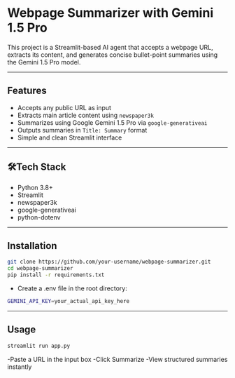 # Webpage Summarizer with Gemini 1.5 Pro

This project is a Streamlit-based AI agent that accepts a webpage URL, extracts its content, and generates concise bullet-point summaries using the Gemini 1.5 Pro model.

---

## Features

-  Accepts any public URL as input
-  Extracts main article content using `newspaper3k`
-  Summarizes using Google Gemini 1.5 Pro via `google-generativeai`
-  Outputs summaries in `Title: Summary` format
-  Simple and clean Streamlit interface

---

## 🛠Tech Stack

- Python 3.8+
- Streamlit
- newspaper3k
- google-generativeai
- python-dotenv

---

## Installation

```bash
git clone https://github.com/your-username/webpage-summarizer.git
cd webpage-summarizer
pip install -r requirements.txt
```
- Create a .env file in the root directory:
  
```bash
GEMINI_API_KEY=your_actual_api_key_here
```
---

## Usage 

```bash
streamlit run app.py
```
-Paste a URL in the input box
-Click Summarize
-View structured summaries instantly

